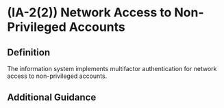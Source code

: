 
# (IA-2(2)) Network Access to Non-Privileged Accounts

## Definition

The information system implements multifactor authentication for network access to non-privileged accounts.

## Additional Guidance



